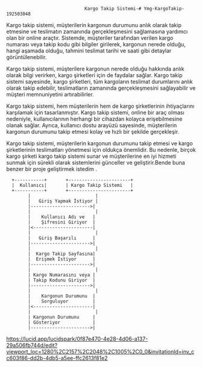                                  Kargo Takip Sistemi-# Ymg-KargoTakip-192503048
Kargo takip sistemi, müşterilerin kargonun durumunu anlık olarak takip etmesine ve teslimatın zamanında gerçekleşmesini sağlamasına yardımcı olan bir online araçtır. Sistemde, müşteriler tarafından verilen kargo numarası veya takip kodu gibi bilgiler girilerek, kargonun nerede olduğu, hangi aşamada olduğu, tahmini teslimat tarihi ve saati gibi detaylar görüntülenebilir.

Kargo takip sistemi, müşterilere kargonun nerede olduğu hakkında anlık olarak bilgi verirken, kargo şirketleri için de faydalar sağlar. Kargo takip sistemi sayesinde, kargo şirketleri, tüm kargoların teslimat durumlarını anlık olarak takip edebilir, teslimatların zamanında gerçekleşmesini sağlayabilir ve müşteri memnuniyetini artırabilirler.

Kargo takip sistemi, hem müşterilerin hem de kargo şirketlerinin ihtiyaçlarını karşılamak için tasarlanmıştır. Kargo takip sistemi, online bir araç olması nedeniyle, kullanıcılarının herhangi bir cihazdan kolayca erişebilmesine olanak sağlar. Ayrıca, kullanıcı dostu arayüzü sayesinde, müşterilerin kargonun durumunu takip etmesi kolay ve hızlı bir şekilde gerçekleşir.

Kargo takip sistemi, müşterilerin kargonun durumunu takip etmesi ve kargo şirketlerinin teslimatları yönetmesi için oldukça önemlidir. Bu nedenle, birçok kargo şirketi kargo takip sistemi sunar ve müşterilerine en iyi hizmeti sunmak için sürekli olarak sistemlerini günceller ve geliştirir.Bende buna benzer bir proje geliştirmek istedim .


      +-----------+       +-----------------------+
      |  Kullanıcı|       | Kargo Takip Sistemi   |
      +-----------+       +-----------------------+
            |                        |
            |   Giriş Yapmak İstiyor |
            |---------------------->|
            |                        |
            |    Kullanıcı Adı ve   |
            |    Şifresini Giriyor  |
            |<----------------------|
            |                        |
            |   Giriş Başarılı      |
            |---------------------->|
            |                        |
            |  Kargo Takip Sayfasına|
            |  Erişmek İstiyor      |
            |---------------------->|
            |                        |
            | Kargo Numarasını veya |
            | Takip Kodunu Giriyor  |
            |---------------------->|
            |                        |
            |    Kargonun Durumunu  |
            |    Sorguluyor         |
            |<----------------------|
            |                        |
            | Kargonun Durumunu     |
            | Gösteriyor            |
            |---------------------->|
 https://lucid.app/lucidspark/0f87e470-4e28-4d06-a137-29a506fb744d/edit?viewport_loc=1280%2C2157%2C2048%2C1005%2C0_0&invitationId=inv_cc603f86-dd2b-4db5-a5ee-ffc2613f81e2
